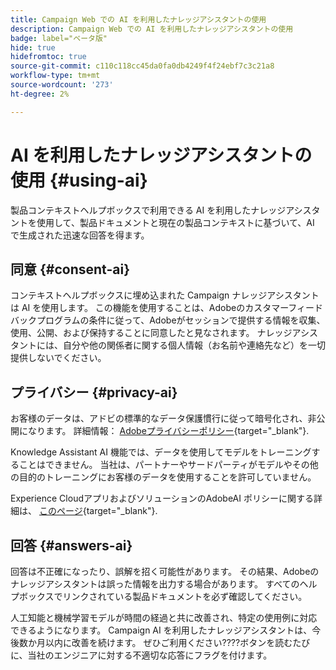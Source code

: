 ```yaml
---
title: Campaign Web での AI を利用したナレッジアシスタントの使用
description: Campaign Web での AI を利用したナレッジアシスタントの使用
badge: label="ベータ版"
hide: true
hidefromtoc: true
source-git-commit: c110c118cc45da0fa0db4249f4f24ebf7c3c21a8
workflow-type: tm+mt
source-wordcount: '273'
ht-degree: 2%

---
```


# AI を利用したナレッジアシスタントの使用 {#using-ai}

製品コンテキストヘルプボックスで利用できる AI を利用したナレッジアシスタントを使用して、製品ドキュメントと現在の製品コンテキストに基づいて、AI で生成された迅速な回答を得ます。

## 同意 {#consent-ai}

コンテキストヘルプボックスに埋め込まれた Campaign ナレッジアシスタントは AI を使用します。 この機能を使用することは、Adobeのカスタマーフィードバックプログラムの条件に従って、Adobeがセッションで提供する情報を収集、使用、公開、および保持することに同意したと見なされます。 ナレッジアシスタントには、自分や他の関係者に関する個人情報（お名前や連絡先など）を一切提供しないでください。

## プライバシー {#privacy-ai}

お客様のデータは、アドビの標準的なデータ保護慣行に従って暗号化され、非公開になります。 詳細情報： [Adobeプライバシーポリシー](https://www.adobe.com/jp/privacy/policy.html){target="_blank"}.

Knowledge Assistant AI 機能では、データを使用してモデルをトレーニングすることはできません。 当社は、パートナーやサードパーティがモデルやその他の目的のトレーニングにお客様のデータを使用することを許可していません。

Experience CloudアプリおよびソリューションのAdobeAI ポリシーに関する詳細は、 [このページ](https://business.adobe.com/products/sensei/adobe-sensei.html){target="_blank"}.

## 回答 {#answers-ai}

回答は不正確になったり、誤解を招く可能性があります。 その結果、Adobeのナレッジアシスタントは誤った情報を出力する場合があります。 すべてのヘルプボックスでリンクされている製品ドキュメントを必ず確認してください。

人工知能と機械学習モデルが時間の経過と共に改善され、特定の使用例に対応できるようになります。 Campaign AI を利用したナレッジアシスタントは、今後数か月以内に改善を続けます。 ぜひご利用ください????ボタンを読むたびに、当社のエンジニアに対する不適切な応答にフラグを付けます。



